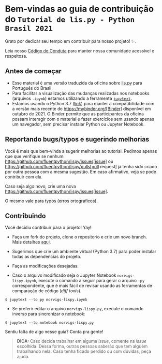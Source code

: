 # Bem-vindas ao guia de contribuição do `Tutorial de lis.py - Python Brasil 2021` <!-- omit in toc -->

Grato por dedicar seu tempo em contribuir para nosso projeto!  :sparkles:.

Leia nosso [Código de Conduta](https://python.org.br/cdc/) para manter nossa comunidade acessível e respeitosa.


## Antes de começar

- Esse material é uma versão traduzida da oficina sobre [lis.py](https://github.com/fluentpython/lispy/tree/main/workshops/thoughtworks2021) para Português do Brasil.
- Para facilitar a visualização das mudanças realizadas nos notebooks (arquivos `.ipynb`)
estamos utilizando a ferramenta [`jupytext`](https://github.com/mwouts/jupytext).
- Estamos usando o Python 3.7 ([link](https://www.python.org/downloads/release/python-379/))
para manter a compatibilidade com a versão mais recente do https://mybinder.org/[Binder] disponível em outubro de 2021. O Binder permite que as participantes da oficina possam interagir com o material e fazer exercícios sem usando apenas um navegador, sem precisar instalar Python ou Jupyter Notebook.


## Reportando bugs/typos e sugerindo melhorias

Você é mais que bem-vinda a sugerir melhorias ao tutorial.
Pedimos apenas que que verifique se nenhum
https://github.com/fluentpython/lispy/issues[issue] ou
https://github.com/fluentpython/lispy/pulls[pull request]
já tenha sido criado por outra pessoa com a mesma sugestão.
Em caso afirmativo, veja se pode contribuir com ela.

Caso seja algo novo, crie uma nova
https://github.com/fluentpython/lispy/issues[issue].

O mesmo vale para typos (erros ortograficos).

## Contribuindo

Você decidiu contribuir para o projeto! Yay!

- Faça um fork do projeto, clone o repositorio e crie um novo branch.
Mais detalhes [aqui](https://docs.github.com/pt/enterprise/2.17/user/github/collaborating-with-issues-and-pull-requests/creating-a-pull-request-from-a-fork).

- Sugerimos que crie um ambiente virtual (Python 3.7) para poder instalar todas as dependencias do projeto.

- Faça as modificações desejadas.

- Caso o arquivo modificado seja o Jupyter Notebook `norvigs-lispy.ipynb`,
execute o comando a seguir para gerar o arquivo `.py` correspondente,
que é mais fácil de revisar usando as ferramentas de comparação de código (_diff tools_).

```
$ jupytext --to py norvigs-lispy.ipynb
```

- Se preferir editar o arquivo `norvigs-lispy.py`, execute o comando inverso para sincronizar o notebook:

```
$ jupytext --to notebook norvigs-lispy.py
```

Sentiu falta de algo nesse guia? Conta pra gente! <!-- como? -->

> **DICA:** Caso decida trabalhar em alguma _issue_, comente na _issue_ escolhida.
Dessa forma, outras pessoas saberão que tem alguém trabalhando nela.
Caso tenha ficado perdido ou com dúvidas, peça ajuda. <!-- como? -->
